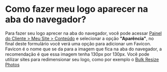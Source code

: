 # Como fazer meu logo aparecer na aba do navegador?

Para fazer seu logo aprecer na aba do navegador, você pode acessar [Painel do Cliente > Meu Site > Conteúdo](https://indexapro.com.br/dashboard/conteudo) e selecionar a opção **"Aparência"**, no final deste formulário você verá uma opção para adicionar um Favicon. Favicon é o nome que se da para a imagem que fica na aba do navegador, a recomendação é que essa imagem tenha 130px por 130px. Você pode utilizar sites para redimensionar seu logo, como por exemplo o [Bulk Resize Photos](https://bulkresizephotos.com/)
